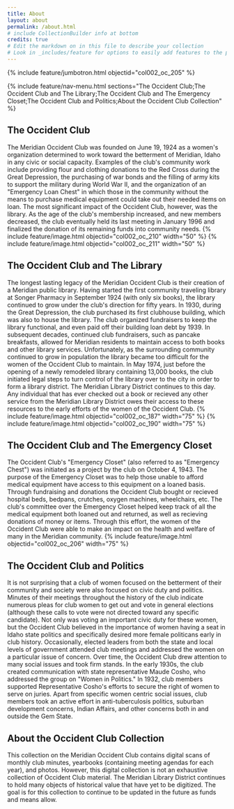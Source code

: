 ```yaml
---
title: About
layout: about
permalink: /about.html
# include CollectionBuilder info at bottom
credits: true
# Edit the markdown on in this file to describe your collection
# Look in _includes/feature for options to easily add features to the page
---
```


{% include feature/jumbotron.html objectid="col002_oc_205" %}

{% include feature/nav-menu.html sections="The Occident Club;The Occident Club and The Library;The Occident Club and The Emergency Closet;The Occident Club and Politics;About the Occident Club Collection" %}

## The Occident Club
The Meridian Occident Club was founded on June 19, 1924 as a women's organization determined to work toward the betterment of Meridian, Idaho in any civic or social capacity. Examples of the club's community work include providing flour and clothing donations to the Red Cross during the Great Depression, the purchasing of war bonds and the filling of army kits to support the military during World War II, and the organization of an "Emergency Loan Chest" in which those in the community without the means to purchase medical equipment could take out their needed items on loan. The most significant impact of the Occident Club, however, was the library. As the age of the club's membership increased, and new members decreased, the club eventually held its last meeting in January 1996 and finalized the donation of its remaining funds into community needs.
{% include feature/image.html objectid="col002_oc_210" width="50" %}
{% include feature/image.html objectid="col002_oc_211" width="50" %}
## The Occident Club and The Library
The longest lasting legacy of the Meridian Occident Club is their creation of a Meridian public library. Having started the first community traveling library at Songer Pharmacy in September 1924 (with only six books), the library continued to grow under the club's direction for fifty years. In 1930, during the Great Depression, the club purchased its first clubhouse building, which was also to house the library. The club organized fundraisers to keep the library functional, and even paid off their building loan debt by 1939. In subsequent decades, continued club fundraisers, such as pancake breakfasts, allowed for Meridian residents to maintain access to both books and other library services. Unfortunately, as the surrounding community continued to grow in population the library became too difficult for the women of the Occident Club to maintain. In May 1974, just before the opening of a newly remodeled library containing 13,000 books, the club initiated legal steps to turn control of the library over to the city in order to form a library district. The Meridian Library District continues to this day. Any individual that has ever checked out a book or recieved any other service from the Meridian Library District owes their access to these resources to the early efforts of the women of the Occident Club.
{% include feature/image.html objectid="col002_oc_187" width="75" %}
{% include feature/image.html objectid="col002_oc_190" width="75" %}
## The Occident Club and The Emergency Closet
The Occident Club's "Emergency Closet" (also referred to as "Emergency Chest") was initiated as a project by the club on October 4, 1943. The purpose of the Emergency Closet was to help those unable to afford medical equipment have access to this equipment on a loaned basis. Through fundraising and donations the Occident Club bought or recieved hospital beds, bedpans, crutches, oxygen machines, wheelchairs, etc. The club's committee over the Emergency Closet helped keep track of all the medical equipment both loaned out and returned, as well as recieving donations of money or items. Through this effort, the women of the Occident Club were able to make an impact on the health and welfare of many in the Meridian community. 
{% include feature/image.html objectid="col002_oc_206" width="75" %}
## The Occident Club and Politics
It is not surprising that a club of women focused on the betterment of their community and society were also focused on civic duty and politics. Minutes of their meetings throughout the history of the club indicate numerous pleas for club women to get out and vote in general elections (although these calls to vote were not directed toward any specific candidate). Not only was voting an important civic duty for these women, but the Occident Club believed in the importance of women having a seat in Idaho state politics and specifically desired more female politicans early in club history. Occasionally, elected leaders from both the state and local levels of government attended club meetings and addressed the women on a particular issue of concern. 
Over time, the Occident Club drew attention to many social issues and took firm stands. In the early 1930s, the club created communication with state representative Maude Cosho, who addressed the group on "Women in Politics." In 1932, club members supported Representative Cosho's efforts to secure the right of women to serve on juries. Apart from specific women centric social issues, club members took an active effort in anti-tuberculosis politics, suburban development concerns, Indian Affairs, and other concerns both in and outside the Gem State.  
## About the Occident Club Collection
This collection on the Meridian Occident Club contains digital scans of monthly club minutes, yearbooks (containing meeting agendas for each year), and photos. However, this digital collection is not an exhaustive collection of Occident Club material. The Meridian Library District continues to hold many objects of historical value that have yet to be digitized. The goal is for this collection to continue to be updated in the future as funds and means allow. 
